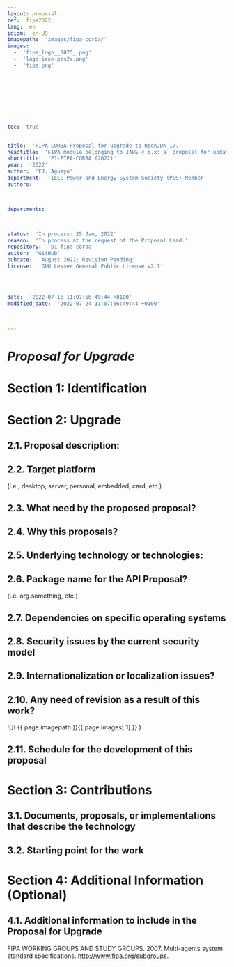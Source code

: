 ```yaml
---
layout: proposal
ref:  fipa2022
lang:  en
idiom:  en-US
imagepath:  'images/fipa-corba/'
images:
  -  'fipa_logo__0075_.png'
  -  'logo-ieee-pes2x.png'
  -  'fipa.png'









toc:  true


title:  'FIPA-CORBA Proposal for upgrade to OpenJDK-17.'
headtitle:  'FIPA module belonging to JADE 4.5.x: a  proposal for update to OpenJDK-17 and Java Platform Module System with embedded GlassFish CORBA ORB.'
shorttitle:  'P1-FIPA-CORBA (2022)'
year:  '2022'
author:  'FJ. Aguayo'
department:  'IEEE Power and Energy System Society (PES) Member'
authors:



departments:



status:  'In process: 25 Jan, 2022'
reason:  'In process at the request of the Proposal Lead.'
repository:  'p1-fipa-corba'
editor:  'GitHub'
pubdate:  'August 2022; Revision Pending'
license:  'GNU Lesser General Public License v2.1'




date:  '2022-07-16 11:07:56:49:44 +0100'
modified_date:  '2022-07-24 11:07:56:49:44 +0100'



---
```







#   _**Proposal for Upgrade**_


#   Section 1: Identification




#   Section 2: Upgrade



##  2.1. Proposal description:




##  2.2. Target platform


(i.e., desktop, server, personal, embedded, card, etc.)




##  2.3. What need by the proposed proposal?





##  2.4. Why this proposals?








##  2.5. Underlying technology or technologies:












##  2.6. Package name for the API Proposal?

(i.e. org.something, etc.)













##  2.7. Dependencies on specific operating systems













##  2.8. Security issues by the current security model















##  2.9. Internationalization or localization issues?
















##  2.10. Any need of revision as a result of this work?






![]( {{ page.imagepath }}{{ page.images[ 1] }} )










##  2.11. Schedule for the development of this proposal


















#  Section 3: Contributions




##  3.1. Documents, proposals, or implementations that describe the technology















##  3.2. Starting point for the work




















#  Section 4: Additional Information (Optional)












##  4.1. Additional information to include in the Proposal for Upgrade

























































































































































































































































































































































































































































FIPA WORKING GROUPS AND STUDY GROUPS. 2007. Multi-agents system standard specifications. http://www.fipa.org/subgroups.

